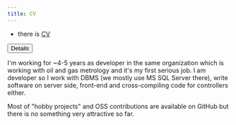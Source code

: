 ```yaml
---
title: CV
---
```


 -  there is [CV](http://careers.stackoverflow.com/heather)

<button class="btn btn-primary" data-target="#modal" data-toggle="modal">Details</button>
<div id="modal" class="modal fade" tabindex="-1" role="dialog">
<div class="modal-dialog">
  <div class="modal-content">
I'm working for ~4-5 years as developer in the same organization which is working with oil and gas metrology 
and it's my first serious job. I am developer so I work with DBMS (we mostly use MS SQL Server there), write software 
on server side, front-end and cross-compiling code for controllers either.

Most of "hobby projects" and OSS contributions are available on GitHub but there is no something very attractive so far.
  </div>
</div>
</div>